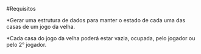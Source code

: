 #Requisitos 

*Gerar uma estrutura de dados para manter o estado de cada uma das casas de um jogo da velha.

*Cada casa do jogo da velha poderá estar vazia, ocupada, pelo jogador ou pelo 2° jogador. 
